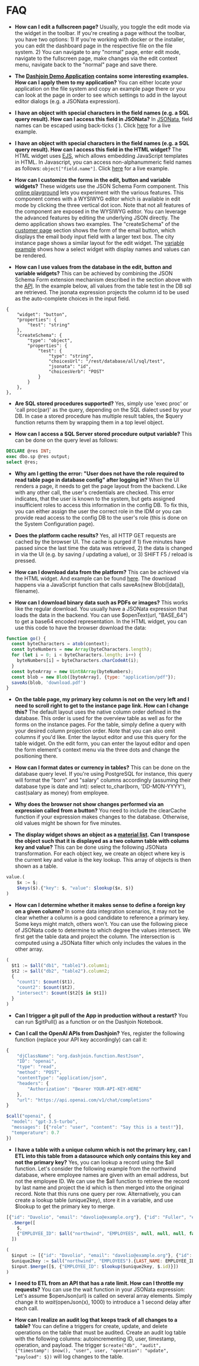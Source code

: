 # FAQ

* **How can I edit a fullscreen page?** Usually, you toggle the edit mode via the widget in the toolbar. If you're creating a page without the toolbar, you have two options: 1) If you're working with docker or the installer, you can edit the dashboard page in the respective file on the file system. 2) You can navigate to any "normal" page, enter edit mode, navigate to the fullscreen page, make changes via the edit context menu, navigate back to the "normal" page and save there.

* **The [Dashjoin Demo Application](https://github.com/dashjoin/dashjoin-demo) contains some interesting examples. How can I apply them to my application?** You can either locate your application on the file system and copy an example page there or you can look at the page in order to see which settings to add in the layout editor dialogs (e.g. a JSONata expression).

* **I have an object with special characters in the field names (e.g. a SQL query result). How can I access this field in JSONata?** In [JSONata](https://docs.jsonata.org/simple#navigating-json-objects), field names can be escaped using back-ticks (`). Click [here](https://demo.my.dashjoin.com/#/page/html) for a live example.

* **I have an object with special characters in the field names (e.g. a SQL query result). How can I access this field in the HTML widget?** The HTML widget uses [EJS](https://ejs.co/), which allows embedding JavaScript templates in HTML. In Javascript, you can access non-alphanummeric field names as follows: `object["field.name"]`. Click [here](https://demo.my.dashjoin.com/#/page/html) for a live example.

* **How can I customize the forms in the edit, button and variable widgets?** These widgets use the JSON Schema Form component. This [online playground](https://dashjoin.github.io/) lets you experiment with the various features. This component comes with a WYSIWYG editor which is available in edit mode by clicking the three vertical dot icon. Note that not all features of the component are exposed in the WYSIWYG editor. You can leverage the advanced features by editing the underlying JSON directly. The demo application shows two examples. The "createSchema" of the [customer page](https://github.com/dashjoin/dashjoin-demo/blob/main/model/dj-database/dj%252Fnorthwind.json) section shows the form of the email button, which displays the email body input field with a larger text box. The city instance page shows a similar layout for the edit widget. The [variable example](https://github.com/dashjoin/dashjoin-demo/blob/main/model/page/variable.json) shows how a select widget with display names and values can be rendered.

* **How can I use values from the database in the edit, button and variable widgets?** This can be achieved by combining the JSON Schema Form extension mechanism described in the section above with the [API](../api.md). In the example below, all values from the table test in the DB sql are retrieved. The jsonata expression projects the column id to be used as the auto-complete choices in the input field.

```
{
    "widget": "button",
    "properties": {
        "test": "string"
    },
    "createSchema": {
        "type": "object",
        "properties": {
            "test": {
                "type": "string",
                "choicesUrl": "/rest/database/all/sql/test",
                "jsonata": "id",
                "choicesVerb": "POST"
            }
        }
    },
},
```

* **Are SQL stored procedures supported?** Yes, simply use 'exec proc' or 'call proc(par)' as the query, depending on the SQL dialect used by your DB. In case a stored procedure has multiple result tables, the $query function returns them by wrapping them in a top level object.

* **How can I access a SQL Server stored procedure output variable?** This can be done on the query level as follows:

```sql
DECLARE @res INT;
exec dbo.sp @res output;
select @res;
```

* **Why am I getting the error: "User does not have the role required to read table page in database config" after logging in?** When the UI renders a page, it needs to get the page layout from the backend. Like with any other call, the user's credentials are checked. This error indicates, that the user is known to the system, but gets assigned insufficient roles to access this information in the config DB. To fix this, you can either assign the user the correct role in the IDM or you can provide read access to the config DB to the user's role (this is done on the System Configuration page).

* **Does the platform cache results?** Yes, all HTTP GET requests are cached by the browser UI. The cache is purged if 1) five minutes have passed since the last time the data was retrieved, 2) the data is changed in via the UI (e.g. by saving / updating a value), or 3) SHIFT F5 / reload is pressed.

* **How can I download data from the platform?** This can be achieved via the HTML widget. And example can be found [here](https://github.com/dashjoin/dashjoin-demo/blob/main/model/page/html.json). The download happens via a JavaScript function that calls saveAs(new Blob([data]), filename).

* **How can I download binary data such as PDFs or images?** This works like the regular download. You usually have a JSONata expression that loads the data in the backend. You can use $openText(url, "BASE_64") to get a base64 encoded representation. In the HTML widget, you can use this code to have the browser download the data:

```javascript
function go() {
  const byteCharacters = atob(context);
  const byteNumbers = new Array(byteCharacters.length);
  for (let i = 0; i < byteCharacters.length; i++) {
    byteNumbers[i] = byteCharacters.charCodeAt(i);
  }
  const byteArray = new Uint8Array(byteNumbers);
  const blob = new Blob([byteArray], {type: "application/pdf"});
  saveAs(blob, 'download.pdf')
}
```

* **On the table page, my primary key column is not on the very left and I need to scroll right to get to the instance page link. How can I change this?** The default layout uses the native column order defined in the database. This order is used for the overview table as well as for the forms on the instance pages. For the table, simply define a query with your desired column projection order. Note that you can also omit columns if you'd like. Enter the layout editor and use this query for the table widget. On the edit form, you can enter the layout editor and open the form element's context menu via the three dots and change the positioning there.

* **How can I format dates or currency in tables?** This can be done on the database query level. If you're using PostgreSQL for instance, this query will format the "born" and "salary" columns accordingly (assuming their database type is date and int): select to_char(born, 'DD-MON-YYYY'), cast(salary as money) from employee.

* **Why does the browser not show changes performed via an expression called from a button?** You need to include the clearCache function if your expression makes changes to the database. Otherwise, old values might be shown for five minutes.

* **The display widget shows an object as a [material list](https://material.angular.io/components/list/examples). Can I transpose the object such that it is displayed as a two column table with colums key and value?** This can be done using the following JSONata transformation. For each object key, we create an object where key is the current key and value is the key lookup. This array of objects is then shown as a table.

```javascript
value.(
    $x := $;
    $keys($).{"key": $, "value": $lookup($x, $)}
)
```

* **How can I determine whether it makes sense to define a foreign key on a given column?** In some data integration scenarios, it may not be clear
whether a column is a good candidate to reference a primary key. Some keys might match, others won't. You can use the following piece of
JSONata code to determine to which degree the values intersect. We first get the table data and project the column. The intersection
is computed using a JSONata filter which only includes the values in the other array.

```javascript
(
  $t1 := $all("db1", "table1").column1;
  $t2 := $all("db2", "table2").column2;
  {
    "count1": $count($t1),
    "count2": $count($t2),
    "intersect": $count($t2[$ in $t1])
  }
)
```

* **Can I trigger a git pull of the App in production without a restart?** You can run $gitPull() as a function or on the Dashjoin Notebook.

* **Can I call the OpenAI APIs from Dashjoin?** Yes, register the following function (replace your API key accordingly) can call it:

```javascript
{
    "djClassName": "org.dashjoin.function.RestJson",
    "ID": "openai",
    "type": "read",
    "method": "POST",
    "contentType": "application/json",
    "headers": {
        "Authorization": "Bearer YOUR-API-KEY-HERE"
    },
    "url": "https://api.openai.com/v1/chat/completions"
}
```

```javascript
$call("openai", {
  "model": "gpt-3.5-turbo",
  "messages": [{"role": "user", "content": "Say this is a test!"}],
  "temperature": 0.7
})
```

* **I have a table with a unique column which is not the primary key, can I ETL into this table from a datasource which only contains this key and not the primary key?** Yes, you can lookup a record using the $all function. Let's consider the following example from the northwind database, where employee names are given with an email address, but not the employee ID. We can use the $all function to retrieve the record by last name and project the id which is then merged into the original record. Note that this runs one query per row. Alternatively, you can create a lookup table (unique2key), store it in a variable, and use $lookup to get the primary key to merge.

```javascript
[{"id": "Davolio", "email": "davolio@example.org"}, {"id": "Fuller", "email": "fuller@acme.org"}]
  .$merge([
    $, 
    {"EMPLOYEE_ID": $all("northwind", "EMPLOYEES", null, null, null, false, {"LAST_NAME": id}).EMPLOYEE_ID}
  ])
```

```javascript
(
  $input := [{"id": "Davolio", "email": "davolio@example.org"}, {"id": "Fuller", "email": "fuller@acme.org"}];
  $unique2key := $all("northwind", "EMPLOYEES").{LAST_NAME: EMPLOYEE_ID};
  $input.$merge([$, {"EMPLOYEE_ID": $lookup($unique2key, $.id)}])
)
```

* **I need to ETL from an API that has a rate limit. How can I throttle my requests?** You can use the wait function in your JSONata expression:
Let's assume $openJson(url) is called on several array elements. Simply change it to $wait($openJson(x), 1000) to introduce a 1 second delay after each call.

* **How can I realize an audit log that keeps track of all changes to a table?** You can define a triggers for create, update, and delete operations on the table that must be audited. Create an audit log table with the following columns: autoincrementing ID, user, timestamp, operation, and payload. The trigger `$create("db", "audit", {"timestamp": $now(), "user", user, "operation": "update", "payload": $})` will log changes to the table.
